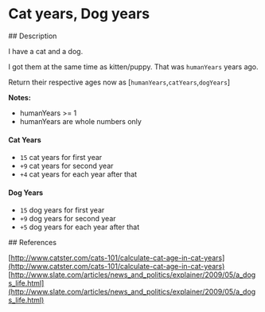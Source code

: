 # Cat years, Dog years

## Description

I have a cat and a dog.

I got them at the same time as kitten/puppy. That was `humanYears` years ago.

Return their respective ages now as [`humanYears`,`catYears`,`dogYears`]

**Notes:**

* humanYears >= 1
* humanYears are whole numbers only

#### Cat Years

* `15` cat years for first year
* `+9` cat years for second year
* `+4` cat years for each year after that

#### Dog Years

* `15` dog years for first year
* `+9` dog years for second year
* `+5` dog years for each year after that

## References

[http://www.catster.com/cats-101/calculate-cat-age-in-cat-years](http://www.catster.com/cats-101/calculate-cat-age-in-cat-years)
[http://www.slate.com/articles/news_and_politics/explainer/2009/05/a_dogs_life.html](http://www.slate.com/articles/news_and_politics/explainer/2009/05/a_dogs_life.html)